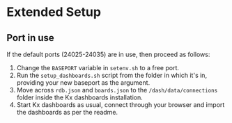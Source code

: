 # Extended Setup

## Port in use

If the default ports (24025-24035) are in use, then proceed as follows:

1. Change the `BASEPORT` variable in `setenv.sh` to a free port.
2. Run the `setup_dashboards.sh` script from the folder in which it's in, providing your new baseport as the argument.
3. Move across `rdb.json` and `boards.json` to the `/dash/data/connections` folder inside the Kx dashboards installation.
4. Start Kx dashboards as usual, connect through your browser and import the dashboards as per the readme.
